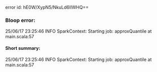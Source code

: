 error id: hE0W/XypN5/NkuLd6IIWHQ==
### Bloop error:

25/06/17 23:25:46 INFO SparkContext: Starting job: approxQuantile at main.scala:57
#### Short summary: 

25/06/17 23:25:46 INFO SparkContext: Starting job: approxQuantile at main.scala:57